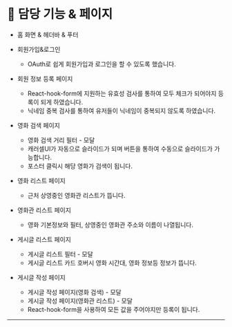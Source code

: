 # 📌 담당 기능 & 페이지

- 홈 화면 & 헤더바 & 푸터

- 회원가입&로그인

  - OAuth로 쉽게 회원가입과 로그인을 할 수 있도록 했습니다.

- 회원 정보 등록 페이지

  - React-hook-form에 지원하는 유효성 검사를 통하여 모두 체크가 되어야지 등록이 되게 하였습니다.
  - 닉네임 중복 검사를 통하여 유저들이 닉네임이 중복되지 않도록 하였습니다.

- 영화 검색 페이지

  - 영화 검색 거리 필터 - 모달
  - 캐러셀UI가 자동으로 슬라이드가 되며 버튼을 통하여 수동으로 슬라이드가 가능합니다.
  - 포스터 클릭시 해당 영화가 검색이 됩니다.

- 영화 리스트 페이지

  - 근처 상영중인 영화관 리스트가 뜹니다.

- 영화관 리스트 페이지

  - 영화 기본정보와 필터, 상영중인 영화관 주소와 이름이 나열됩니다.

- 게시글 리스트 페이지

  - 게시글 리스트 필터 - 모달
  - 게시글 리스트 카드 호버시 영화 시간대, 영화 정보등 정보가 뜹니다.

- 게시글 작성 페이지
  - 게시글 작성 페이지(영화 검색) - 모달
  - 게시글 작성 페이지(영화관 리스트) - 모달
  - React-hook-form을 사용하여 모든 값을 주어야지만 등록이 됩니다.

---
